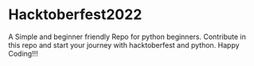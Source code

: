 # Hacktoberfest2022
A Simple and beginner friendly Repo for python beginners. Contribute in this repo and start your journey with hacktoberfest and python. Happy Coding!!! 
